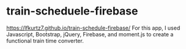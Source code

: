 # train-scheduele-firebase
https://lfkurtz7.github.io/train-schedule-firebase/
For this app, I used Javascript, Bootstrap, jQuery, Firebase, and moment.js to create a functional train time converter.
